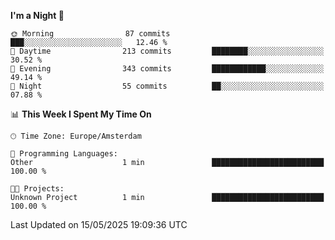 <!--START_SECTION:waka-->
**I'm a Night 🦉** 

```text
🌞 Morning                87 commits          ███░░░░░░░░░░░░░░░░░░░░░░   12.46 % 
🌆 Daytime                213 commits         ████████░░░░░░░░░░░░░░░░░   30.52 % 
🌃 Evening                343 commits         ████████████░░░░░░░░░░░░░   49.14 % 
🌙 Night                  55 commits          ██░░░░░░░░░░░░░░░░░░░░░░░   07.88 % 
```


📊 **This Week I Spent My Time On** 

```text
🕑︎ Time Zone: Europe/Amsterdam

💬 Programming Languages: 
Other                    1 min               █████████████████████████   100.00 % 

🐱‍💻 Projects: 
Unknown Project          1 min               █████████████████████████   100.00 % 
```


 Last Updated on 15/05/2025 19:09:36 UTC
<!--END_SECTION:waka-->
